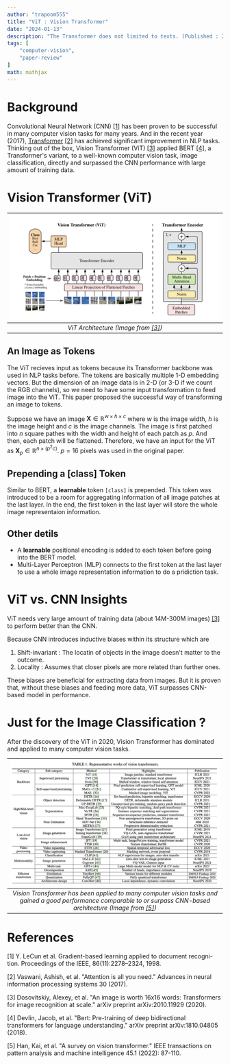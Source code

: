 ```yaml
---
author: "trapoom555"
title: "ViT : Vision Transformer"
date: "2024-01-13"
description: "The Transformer does not limited to texts. (Published : 2020)"
tags: [
    "computer-vision",
    "paper-review"
]
math: mathjax
---
```

# Background

Convolutional Neural Network (CNN) [[1]](#1) has been proven to be successful in many computer vision tasks for many years. And in the recent year (2017), [Transformer](https://trapoom555.github.io/trapoom555-blog/posts/transformer/) [[2]](#2) has achieved significant improvement in NLP tasks. Thinking out of the box, Vision Transformer (ViT) [[3]](#3) applied BERT [[4]](#4), a Transformer's variant, to a well-known computer vision task, image classification, directly and surpassed the CNN performance with large amount of training data.

# Vision Transformer (ViT)

| ![ViT architecture picture](https://github.com/trapoom555/trapoom555-blog/blob/main/static/images/ViT/ViT_architecture.png?raw=true) |
|:--:| 
| *ViT Architecture (Image from [[3]](#3))* |

## An Image as Tokens

The ViT recieves input as tokens because its Transformer backbone was used in NLP tasks before. The tokens are basically multiple 1-D embedding vectors. But the dimension of an image data is in 2-D (or 3-D if we count the RGB channels), so we need to have some input transformation to feed image into the ViT. This paper proposed the successful way of transforming an image to tokens.

Suppose we have an image $\boldsymbol X \in \mathbb{R}^{w \times h\times c}$ where $w$ is the image width, $h$ is the image height and $c$ is the image channels. The image is first patched into $n$ square pathes with the width and height of each patch as $p$. And then, each patch will be flattened. Therefore, we have an input for the ViT as $\boldsymbol X_p \in \mathbb{R}^{n \times (p^2 c)}$. $p=16$ pixels was used in the original paper.

## Prepending a [class] Token

Similar to BERT, a **learnable** token `[class]` is prepended. This token was introduced to be a room for aggregating information of all image patches at the last layer. In the end, the first token in the last layer will store the whole image representaion information.

## Other detils
- A **learnable** positional encoding is added to each token before going into the BERT model.
- Multi-Layer Perceptron (MLP) connects to the first token at the last layer to use a whole image representation information to do a pridiction task.




# ViT vs. CNN Insights

ViT needs very large amount of training data (about 14M-300M images) [[3]](#3) to perform better than the CNN. 

Because CNN introduces inductive biases within its structure which are
1. Shift-invariant : The locatin of objects in the image doesn't matter to the outcome.
2. Locality : Assumes that closer pixels are more related than further ones.

These biases are beneficial for extracting data from images. But it is proven that, without these biases and feeding more data, ViT surpasses CNN-based model in performance.


# Just for the Image Classification ?

After the discovery of the ViT in 2020, Vision Transformer has dominated and applied to many computer vision tasks.

| <img src="https://github.com/trapoom555/trapoom555-blog/blob/main/static/images/ViT/vison_transformer_tasks.png?raw=true" style= "display: block; margin-left: auto; margin-right: auto; width: 100%;"/>|
|:--:| 
| *Vision Transformer has been applied to many computer vision tasks and gained a good performance comparable to or surpass CNN-based architecture (Image from [[5]](#5))* |

# References

<a id="1">[1]</a> Y. LeCun et al. Gradient-based learning applied to document recogni- tion. Proceedings of the IEEE, 86(11):2278–2324, 1998.

<a id="2">[2]</a> 
Vaswani, Ashish, et al. "Attention is all you need." Advances in neural information processing systems 30 (2017).

<a id="3">[3]</a>
Dosovitskiy, Alexey, et al. "An image is worth 16x16 words: Transformers for image recognition at scale." arXiv preprint arXiv:2010.11929 (2020).

<a id="4">[4]</a>
Devlin, Jacob, et al. "Bert: Pre-training of deep bidirectional transformers for language understanding." arXiv preprint arXiv:1810.04805 (2018).

<a id="5">[5]</a>
Han, Kai, et al. "A survey on vision transformer." IEEE transactions on pattern analysis and machine intelligence 45.1 (2022): 87-110.